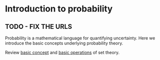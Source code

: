 # Introduction to probability

## TODO - FIX THE URLS

Probability is a mathematical language for quantifying uncertainty. Here we introduce the basic concepts underlying probability theory.

Review [basic concept](//content/set-theory/0001-basic-concepts/README.md) and [basic operations](//content/set-theory/0002-basic-operations/README.md) of set theory.

